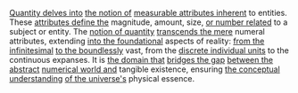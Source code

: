 
[Quantity delves into](1/1/3/2/3/2/2/3/.Quantity) [the notion of](2/1/3/2/2/2/2/.Concept) [measurable attributes inherent](1/1/.Things%20and%20Properties) to entities. These [attributes define the](1/1/.Things%20and%20Properties) magnitude, amount, size, [or number related](1/1/2/3/1/.Number) to a subject or entity. The [notion of quantity](1/1/3/.Quantity) [transcends the mere](1/1/2/_Transcendence-of-Limit) numeral attributes, extending [into the foundational](2/1/1/3/2/1/1/.Foundations) aspects of reality: [from the infinitesimal](1/1/3/2/2/3/2/2/.Differentiation) [to the boundlessly](1/2/1/1/3/3/2/3/.Unbounded) vast, from the [discrete individual units](2/3/1/2/3/2/.Units) to the continuous expanses. It is [the domain that](1/1/3/1/1/3/1/2/1/.Integral%20Domains) [bridges the gap](1/2/1/2/1/2/.Empty%20Space) [between the abstract](1/1/3/1/1/2/2/2/.Abstract) [numerical world and](1/1/2/3/1/1/.Integer) tangible existence, ensuring [the conceptual understanding](2/2/3/2/2/2/.Understanding%20and%20Explanation) [of the universe's](1/2/1/2/1/2/2/.Cosmic%20Vacuum) physical essence.
